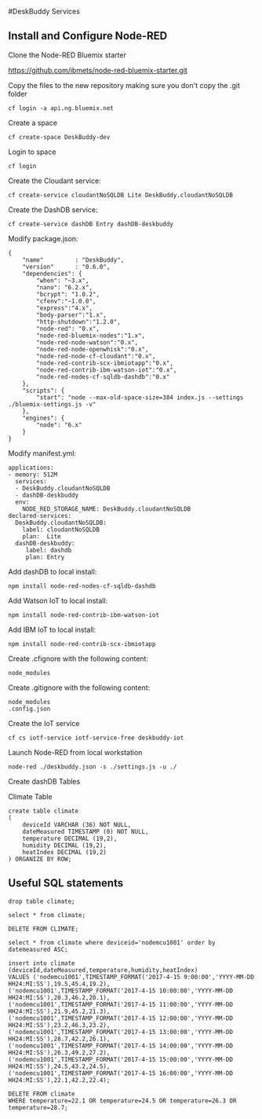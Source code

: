 #DeskBuddy Services


## Install and Configure Node-RED

Clone the Node-RED Bluemix starter

https://github.com/ibmets/node-red-bluemix-starter.git

Copy the files to the new repository making sure you don't copy the .git folder

```
cf login -a api.ng.bluemix.net
```

Create a space

```
cf create-space DeskBuddy-dev
```

Login to space

```
cf login
```

Create the Cloudant service:

```
cf create-service cloudantNoSQLDB Lite DeskBuddy.cloudantNoSQLDB
```

Create the DashDB service:

```
cf create-service dashDB Entry dashDB-deskbuddy
```

Modify package.json:

```
{
    "name"         : "DeskBuddy",
    "version"      : "0.6.0",
    "dependencies": {
        "when": "~3.x",
        "nano": "6.2.x",
        "bcrypt": "1.0.2",
        "cfenv":"~1.0.0",
        "express":"4.x",
        "body-parser":"1.x",
        "http-shutdown":"1.2.0",
        "node-red": "0.x",
        "node-red-bluemix-nodes":"1.x",
        "node-red-node-watson":"0.x",
        "node-red-node-openwhisk":"0.x",
        "node-red-node-cf-cloudant":"0.x",
        "node-red-contrib-scx-ibmiotapp":"0.x",
        "node-red-contrib-ibm-watson-iot":"0.x",
        "node-red-nodes-cf-sqldb-dashdb":"0.x"
    },
    "scripts": {
        "start": "node --max-old-space-size=384 index.js --settings ./bluemix-settings.js -v"
    },
    "engines": {
        "node": "6.x"
    }
}

```

Modify manifest.yml:

```
applications:
- memory: 512M
  services:
  - DeskBuddy.cloudantNoSQLDB
  - dashDB-deskbuddy
  env:
    NODE_RED_STORAGE_NAME: DeskBuddy.cloudantNoSQLDB
declared-services:
  DeskBuddy.cloudantNoSQLDB:
    label: cloudantNoSQLDB
    plan:  Lite 
  dashDB-deskbuddy:
  	 label: dashdb
  	 plan: Entry 
```   

Add dashDB to local install:

```
npm install node-red-nodes-cf-sqldb-dashdb
```

Add Watson IoT to local install:

```
npm install node-red-contrib-ibm-watson-iot
```

Add IBM IoT to local install:

```
npm install node-red-contrib-scx-ibmiotapp
```

Create .cfignore with the following content:

```
node_modules
```

Create .gitignore with the following content:

```
node_modules
.config.json
```

Create the IoT service

```
cf cs iotf-service iotf-service-free deskbuddy-iot
```

Launch Node-RED from local workstation

```
node-red ./deskbuddy.json -s ./settings.js -u ./
```

Create dashDB Tables

Climate Table

```
create table climate
(
	deviceId VARCHAR (36) NOT NULL,
	dateMeasured TIMESTAMP (0) NOT NULL,
	temperature DECIMAL (19,2),
	humidity DECIMAL (19,2),
	heatIndex DECIMAL (19,2)
) ORGANIZE BY ROW;
```

## Useful SQL statements

```
drop table climate;

select * from climate;

DELETE FROM CLIMATE;

select * from climate where deviceid='nodemcu1001' order by datemeasured ASC;

insert into climate (deviceId,dateMeasured,temperature,humidity,heatIndex)
VALUES ('nodemcu1001',TIMESTAMP_FORMAT('2017-4-15 9:00:00','YYYY-MM-DD HH24:MI:SS'),19.5,45.4,19.2),
('nodemcu1001',TIMESTAMP_FORMAT('2017-4-15 10:00:00','YYYY-MM-DD HH24:MI:SS'),20.3,46.2,20.1),
('nodemcu1001',TIMESTAMP_FORMAT('2017-4-15 11:00:00','YYYY-MM-DD HH24:MI:SS'),21.9,45.2,21.3),
('nodemcu1001',TIMESTAMP_FORMAT('2017-4-15 12:00:00','YYYY-MM-DD HH24:MI:SS'),23.2,46.3,23.2),
('nodemcu1001',TIMESTAMP_FORMAT('2017-4-15 13:00:00','YYYY-MM-DD HH24:MI:SS'),28.7,42.2,26.1),
('nodemcu1001',TIMESTAMP_FORMAT('2017-4-15 14:00:00','YYYY-MM-DD HH24:MI:SS'),26.3,49.2,27.2),
('nodemcu1001',TIMESTAMP_FORMAT('2017-4-15 15:00:00','YYYY-MM-DD HH24:MI:SS'),24.5,43.2,24.5),
('nodemcu1001',TIMESTAMP_FORMAT('2017-4-15 16:00:00','YYYY-MM-DD HH24:MI:SS'),22.1,42.2,22.4);

DELETE FROM climate
WHERE temperature=22.1 OR temperature=24.5 OR temperature=26.3 OR temperature=28.7;
```